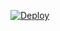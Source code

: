 [![Deploy](https://api.microlink.io/?url=https://diplomatgmg.tech&screenshot=true&meta=false&embed=screenshot.url)](https://diplomatgmg.tech/)
